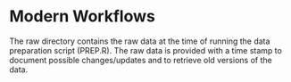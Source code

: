 # **Modern Workflows**

The raw directory contains the raw data at the time of running the data preparation script (PREP.R). The raw data is provided with a time stamp to document possible changes/updates and to retrieve old versions of the data. 